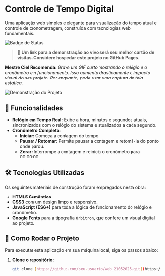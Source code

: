 # Controle de Tempo Digital

Uma aplicação web simples e elegante para visualização do tempo atual e controle de cronometragem, construída com tecnologias web fundamentais.

![Badge de Status](https://img.shields.io/badge/status-concluído-green)
> :rocket: **Um link para a demonstração ao vivo será seu melhor cartão de visitas. Considere hospedar este projeto no GitHub Pages.**

**Mestre Ciel Recomenda:** _Grave um GIF curto mostrando o relógio e o cronômetro em funcionamento. Isso aumenta drasticamente o impacto visual do seu projeto. Por enquanto, pode usar uma captura de tela estática._

![Demonstração do Projeto](caminho/para/sua/imagem.png)

## :wrench: Funcionalidades

* **Relógio em Tempo Real:** Exibe a hora, minutos e segundos atuais, sincronizados com o relógio do sistema e atualizados a cada segundo.
* **Cronômetro Completo:**
    * **Iniciar:** Começa a contagem do tempo.
    * **Pausar / Retomar:** Permite pausar a contagem e retomá-la do ponto onde parou.
    * **Zerar:** Interrompe a contagem e reinicia o cronômetro para 00:00:00.

## :hammer_and_wrench: Tecnologias Utilizadas

Os seguintes materiais de construção foram empregados nesta obra:
* **HTML5 Semântico**
* **CSS3** com um design limpo e responsivo.
* **JavaScript (ES6+)** para toda a lógica de funcionamento do relógio e cronômetro.
* **Google Fonts** para a tipografia `Orbitron`, que confere um visual digital ao projeto.

## :construction_worker: Como Rodar o Projeto

Para executar esta aplicação em sua máquina local, siga os passos abaixo:

1. **Clone o repositório:**
   ```bash
   git clone [https://github.com/seu-usuario/web_21052025.git](https://github.com/seu-usuario/web_21052025.git)
